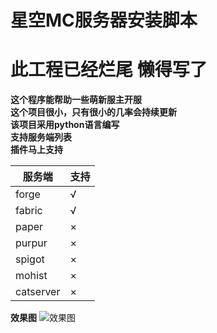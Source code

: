 # 星空MC服务器安装脚本
# 此工程已经烂尾 懒得写了
**这个程序能帮助一些萌新服主开服**  
**这个项目很小，只有很小的几率会持续更新**  
**该项目采用python语言编写**  
**支持服务端列表**  
**插件马上支持**


| 服务端 | 支持 |
|--|--|
|forge|√|
|fabric|√|
|paper|×|
|purpur|×|
|spigot|×|
|mohist|×|
|catserver|×|


**效果图**
![效果图](http://image.xingkongserver.top/github/%E6%95%88%E6%9E%9C%E5%9B%BE.png)
